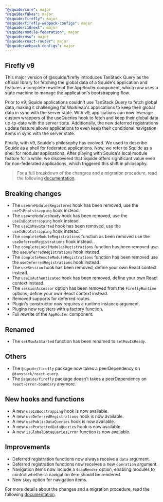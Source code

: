 ```yaml
---
"@squide/core": major
"@squide/fakes": major
"@squide/firefly": major
"@squide/firefly-webpack-configs": major
"@squide/i18next": major
"@squide/module-federation": major
"@squide/msw": major
"@squide/react-router": major
"@squide/webpack-configs": major
---
```


## Firefly v9

This major version of @squide/firefly introduces TanStack Query as the official library for fetching the global data of a Squide's application and features a complete rewrite of the AppRouter component, which now uses a state machine to manage the application's bootstrapping flow.

Prior to v9, Squide applications couldn't use TanStack Query to fetch global data, making it challenging for Workleap's applications to keep their global data in sync with the server state. With v9, applications can now leverage custom wrappers of the useQueries hook to fetch and keep their global data up-to-date with the server state. Additionally, the new deferred registrations update feature allows applications to even keep their conditional navigation items in sync with the server state.

Finally, with v9, Squide's philosophy has evolved. We used to describe Squide as a shell for federated applications. Now, we refer to Squide as a shell for modular applications. After playing with Squide's local module feature for a while, we discovered that Squide offers significant value even for non-federated applications, which triggered this shift in philosophy.

> For a full breakdown of the changres and a migration procedure, read the following [documentation](https://gsoft-inc.github.io/wl-squide/guides/migrate-to-firefly-v9/).

## Breaking changes

- The `useAreModulesRegistered` hook has been removed, use the `useIsBootstrapping` hook instead.
- The `useAreModulesReady` hook has been removed, use the `useIsBootstrapping` hook instead.
- The `useIsMswStarted` hook has been removed, use the `useIsBootstrapping` hook instead.
- The `completeModuleRegistrations` function as been removed use the `useDeferredRegistrations` hook instead.
- The `completeLocalModulesRegistrations` function has been removed use the `useDeferredRegistrations` hook instead.
- The `completeRemoteModuleRegistrations` function has been removed use the `useDeferredRegistrations` hook instead.
- The `useSession` hook has been removed, define your own React context instead.
- The `useIsAuthenticated` hook has been removed, define your own React context instead.
- The `sessionAccessor` option has been removed from the `FireflyRuntime` options, define your own React context instead.
- Removed supports for deferred routes.
- Plugin's constructor now requires a runtime instance argument.
- Plugins now registers with a factory function.
- Full rewrite of the `AppRouter` component.

## Renamed

- The `setMswAsStarted` function has been renamed to `setMswIsReady`.

## Others

- The `@squide/firefly` package now takes a peerDependency on `@tanstack/react-query`.
- The `@squide/firefly` package doesn't takes a peerDependency on `react-error-boundary` anymore.

## New hooks and functions

- A new `useIsBoostrapping` hook is now available.
- A new `useDeferredRegistrations` hook is now available.
- A new `usePublicDataQueries` hook is now available.
- A new `useProtectedDataQueries` hook is now available.
- A new `isGlobalDataQueriesError` function is now available.

## Improvements

- Deferred registration functions now always receive a `data` argument.
- Deferred registration functions now receives a new `operation` argument.
- Navigation items now include a `$canRender` option, enabling modules to control whether a navigation item should be rendered.
- New `$key` option for navigation items.

For more details about the changes and a migration procedure, read the following [documentation](https://gsoft-inc.github.io/wl-squide/guides/migrate-to-firefly-v9/).
